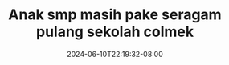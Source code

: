 --- 
title: "Anak smp masih pake seragam pulang sekolah colmek"
description: "nonton   Anak smp masih pake seragam pulang sekolah colmek   durasi panjang baru"
date: 2024-06-10T22:19:32-08:00
file_code: "xn01qmv26pme"
draft: false
cover: "rmlvbl3sdaezl5ii.jpg"
tags: ["Anak", "smp", "masih", "pake", "seragam", "pulang", "sekolah", "colmek", "bokep-indo", "bokep-viral", "bokep-ig"]
length: 332
fld_id: "1398013"
foldername: "ABG SMP"
categories: ["ABG SMP"]
views: 79
---